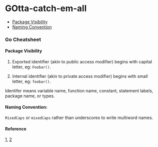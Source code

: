 # GOtta-catch-em-all
- [Package Visibility](#package-visibility)
- [Naming Convention](#naming-convention)

### Go Cheatsheet
#### Package Visibility
1. Exported identifier (akin to public access modifier) begins with capital letter, eg: `Foobar()`.

2. Internal identifier (akin to private access modifier) begins with small letter, eg: `foobar()`.

Identifer means variable name, function name, constant, statement labels, package name, or types.

#### Naming Convention: 
`MixedCaps` or `mixedCaps` rather than underscores to write multiword names.





#### Reference
[1](https://stackoverflow.com/questions/38616687/which-way-to-name-a-function-in-go-camelcase-or-semi-camelcase), [2](https://golang.org/doc/effective_go#mixed-caps)